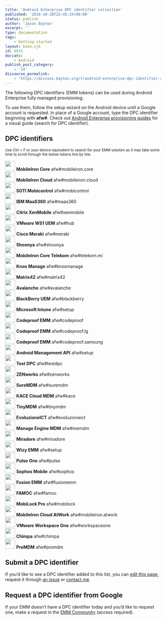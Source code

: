 ```yaml
---
title: 'Android Enterprise DPC identifier collection'
published: '2018-10-28T22:45:25+00:00'
status: publish
author: 'Jason Bayton'
excerpt: ''
type: documentation
tags: 
    - Getting started
layout: base.njk
id: 6915
doccats:
    - Android
publish_post_category:
    - '14'
discourse_permalink:
    - 'https://discuss.bayton.org/t/android-enterprise-dpc-identifier-collection/231'
---
```

The following DPC identifiers (EMM tokens) can be used during Android Enterprise fully managed provisioning.

To use them, follow the setup wizard on the Android device until a Google account is requested. In place of a Google account, type the DPC identifier beginning with **afw#**. Check out [Android Enterprise provisioning guides](/android/android-enterprise-provisioning-guides/) for a visual guide (search for DPC identifier).

## DPC identifiers

<small>Use Ctrl + F or your device equivalent to search for your EMM solution as it may take some time to scroll through the below tokens line by line.</small>

<div id="dpc_extras">
  <div class="dpc-vendor">
    <img width="32px" height="32px" src="https://r2_worker.bayton.workers.dev/uploads/2018/10/mobileiron_71819.png">
    <b>MobileIron Core</b>  
    afw#mobileiron.core
  </div>
  <div class="dpc-vendor">
    <img width="32px" height="32px" src="https://r2_worker.bayton.workers.dev/uploads/2018/10/mobileiron_71819.png">
    <b>MobileIron Cloud</b>  
    afw#mobileiron.cloud
  </div>
  <div class="dpc-vendor">
    <img width="32px" height="32px" src="https://r2_worker.bayton.workers.dev/uploads/2018/10/mobico-1.jpg">
    <b>SOTI Mobicontrol</b>  
    afw#mobicontrol  
  </div>
  <div class="dpc-vendor">
    <img width="32px" height="32px" src="https://r2_worker.bayton.workers.dev/uploads/2018/10/maas.jpg">
    <b>IBM MaaS360</b>  
    afw#maas360  
  </div>
  <div class="dpc-vendor">
    <img width="32px" height="32px" src="https://r2_worker.bayton.workers.dev/uploads/2018/10/xenmob.jpg">
    <b>Citrix XenMobile</b>  
    afw#xenmobile
  </div>
  <div class="dpc-vendor">
    <img width="32px" height="32px" src="https://r2_worker.bayton.workers.dev/uploads/2018/10/ws1uemicon.jpg">
    <b>VMware WS1 UEM</b>  
    afw#hub
  </div>
  <div class="dpc-vendor">
    <img width="32px" height="32px" src="https://r2_worker.bayton.workers.dev/uploads/2018/10/meraki.jpg">
    <b>Cisco Meraki</b>  
    afw#meraki
  </div>
  <div class="dpc-vendor">
    <img width="32px" height="32px" src="https://r2_worker.bayton.workers.dev/uploads/2018/10/shoonyaglow.png">
    <b>Shoonya</b>  
    afw#shoonya  
  </div>
  <div class="dpc-vendor">
    <img width="32px" height="32px" src="https://r2_worker.bayton.workers.dev/uploads/2018/10/mobileiron_71819.png">
    <b>MobileIron Core Telekom</b>  
    afw#telekom.mi  
  </div>
  <div class="dpc-vendor">
    <img width="32px" height="32px" src="https://r2_worker.bayton.workers.dev/uploads/2019/07/knox.png">
    <b>Knox Manage</b>  
    afw#knoxmanage  
  </div>
  <div class="dpc-vendor">
    <img width="32px" height="32px" src="https://r2_worker.bayton.workers.dev/uploads/2020/02/Silverback-Companion-Application-Icon.png">
    <b>Matrix42</b>  
    afw#matrix42  
  </div>
  <div class="dpc-vendor">
    <img width="32px" height="32px" src="https://r2_worker.bayton.workers.dev/uploads/2018/10/avalanche.png">
    <b>Avalanche</b>  
    afw#avalanche
  </div>
  <div class="dpc-vendor">
    <img width="32px" height="32px" src="https://r2_worker.bayton.workers.dev/uploads/2018/10/bbuem.jpg">
    <b>BlackBerry UEM</b>  
    afw#blackberry
  </div>
  <div class="dpc-vendor">
    <img width="32px" height="32px" src="https://r2_worker.bayton.workers.dev/uploads/2018/10/intune.jpg">
    <b>Microsoft Intune</b>  
    afw#setup
  </div>
  <div class="dpc-vendor">
    <img width="32px" height="32px" src="https://r2_worker.bayton.workers.dev/uploads/2018/10/codeproof.png">
    <b>Codeproof EMM</b>  
    afw#codeproof  
  </div>
  <div class="dpc-vendor">
    <img width="32px" height="32px" src="https://r2_worker.bayton.workers.dev/uploads/2018/10/codeproof.png">
    <b>Codeproof EMM</b>  
    afw#codeproof.lg  
  </div>
  <div class="dpc-vendor">
    <img width="32px" height="32px" src="https://r2_worker.bayton.workers.dev/uploads/2018/10/codeproof.png">
    <b>Codeproof EMM</b>  
    afw#codeproof.samsung  
  </div>
  <div class="dpc-vendor">
    <img width="32px" height="32px" src="https://r2_worker.bayton.workers.dev/uploads/2018/10/goog.png">
    <b>Android Management API</b>  
    afw#setup  
  </div>
  <div class="dpc-vendor">
    <img width="32px" height="32px" src="https://r2_worker.bayton.workers.dev/uploads/2018/10/goog.png">
    <b>Test DPC</b>  
    afw#testdpc  
  </div>
  <div class="dpc-vendor">
    <img width="32px" height="32px" src="https://r2_worker.bayton.workers.dev/uploads/2018/10/zen.png">
    <b>ZENworks</b>  
    afw#zenworks
  </div>
  <div class="dpc-vendor">
    <img width="32px" height="32px" src="https://r2_worker.bayton.workers.dev/uploads/2018/10/suremdm.png">
    <b>SureMDM</b>  
    afw#suremdm
  </div>
  <div class="dpc-vendor">
    <img width="32px" height="32px" src="https://r2_worker.bayton.workers.dev/uploads/2019/05/kace-orange.png">
    <b>KACE Cloud MDM</b>  
    afw#kace
  </div>
  <div class="dpc-vendor">
    <img width="32px" height="32px" src="https://r2_worker.bayton.workers.dev/uploads/2019/12/icon-android-tinymdm-white64x64.png">
    <b>TinyMDM</b>  
    afw#tinymdm
  </div>
  <div class="dpc-vendor">
    <img width="32px" height="32px" src="https://r2_worker.bayton.workers.dev/uploads/2018/10/evoluzione-e1599084314695.png">
    <b>EvoluzioneICT</b>  
    afw#evoluzioneict
  </div>
  <div class="dpc-vendor">
    <img width="32px" height="32px" src="https://r2_worker.bayton.workers.dev/uploads/2018/10/memdm.jpg">
    <b>Manage Engine MDM</b>  
    afw#memdm
  </div>
  <div class="dpc-vendor">
    <img width="32px" height="32px" src="https://r2_worker.bayton.workers.dev/uploads/2018/10/miradore-2-e1540806823873.jpg">
    <b>Miradore</b>  
    afw#miradore  
  </div>
  <div class="dpc-vendor">
    <img width="32px" height="32px" src="https://r2_worker.bayton.workers.dev/uploads/2018/10/wizy.jpg">
    <b>Wizy EMM</b>  
    afw#setup
  </div>
  <div class="dpc-vendor">
    <img width="32px" height="32px" src="https://r2_worker.bayton.workers.dev/uploads/2018/10/pulseemm.png">
    <b>Pulse One</b>  
    afw#pulse  
  </div>
  <div class="dpc-vendor">
    <img width="32px" height="32px" src="https://r2_worker.bayton.workers.dev/uploads/2018/10/sophos.png">
    <b>Sophos Mobile</b>  
    afw#sophos  
  </div>
  <div class="dpc-vendor">
    <img width="32px" height="32px" src="https://r2_worker.bayton.workers.dev/uploads/2018/10/fusionemm.png">
    <b>Fusion EMM</b>  
    afw#fusionemm  
  </div>
  <div class="dpc-vendor">
    <img width="32px" height="32px" src="https://r2_worker.bayton.workers.dev/uploads/2018/10/famoc.png">
    <b>FAMOC</b>  
    afw#famoc  
  </div>
  <div class="dpc-vendor">
    <img width="32px" height="32px" src="https://r2_worker.bayton.workers.dev/uploads/2018/10/mobilock.png">
    <b>MobiLock Pro</b>  
    afw#mobilock
  </div>
  <div class="dpc-vendor">
    <img width="32px" height="32px" src="https://r2_worker.bayton.workers.dev/uploads/2018/10/mobileiron_71819.png">
    <b>MobileIron Cloud AtWork</b>  
    afw#mobileiron.atwork
  </div>
  <div class="dpc-vendor">
    <img width="32px" height="32px" src="https://r2_worker.bayton.workers.dev/uploads/2018/10/ws1uemicon.jpg">
    <b>VMware Workspace One</b>  
    afw#workspaceone
  </div>
  <div class="dpc-vendor">
    <img width="32px" height="32px" src="https://r2_worker.bayton.workers.dev/uploads/2020/02/Logo-Chimpa-quad.png">
    <b>Chimpa</b>  
    afw#chimpa
  </div>
  <div class="dpc-vendor">
    <img width="32px" height="32px" src="https://r2_worker.bayton.workers.dev/uploads/2021/04/promdm.png">
    <b>ProMDM</b>  
    afw#promdm
  </div>
</div>
  

## Submit a DPC identifier

If you’d like to see a DPC identifier added to this list, you can [edit this page](https://github.com/jasonbayton/11ty/blob/main/_src/android/android-enterprise-dpc-identifier-collection.md), request it through [an issue](https://github.com/jasonbayton/11ty/issues/new?assignees=jasonbayton&labels=documentation&template=content-request.md&title=%5BContent+request%5D) or [contact me](/contact).

## Request a DPC identifier from Google

If your EMM doesn’t have a DPC identifier today and you’d like to request one, make a request in the [EMM Community](https://emm.androidenterprise.dev/s/) (access required).
